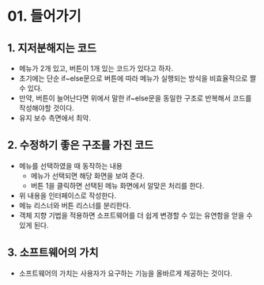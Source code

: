 # 01. 들어가기
## 1. 지저분해지는 코드
- 메뉴가 2개 있고, 버튼이 1개 있는 코드가 있다고 하자.
- 초기에는 단순 if~else문으로 버튼에 따라 메뉴가 실행되는 방식을 비효율적으로 짤 수 있다.
- 만약, 버튼이 늘어난다면 위에서 말한 if~else문을 동일한 구조로 반복해서 코드를 작성해야할 것이다.
- 유지 보수 측면에서 최악.

## 2. 수정하기 좋은 구조를 가진 코드
- 메뉴를 선택하였을 때 동작하는 내용
  - 메뉴가 선택되면 해당 화면을 보여 준다.
  - 버튼 1을 클릭하면 선택된 메뉴 화면에서 알맞은 처리를 한다.
- 위 내용을 인터페이스로 작성한다.
- 메뉴 리스너와 버튼 리스너를 분리한다.
- 객체 지향 기법을 적용하면 소프트웨어를 더 쉽게 변경할 수 있는 유연함을 얻을 수 있게 된다.

## 3. 소프트웨어의 가치
- 소프트웨어의 가치는 사용자가 요구하는 기능을 올바르게 제공하는 것이다.
